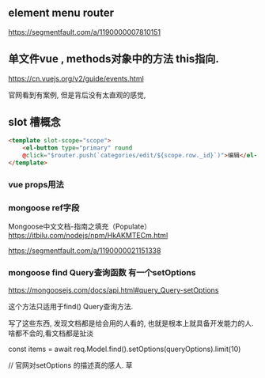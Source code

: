 





## element menu router

https://segmentfault.com/a/1190000007810151


## 单文件vue , methods对象中的方法 this指向.

https://cn.vuejs.org/v2/guide/events.html

官网看到有案例, 但是背后没有太直观的感觉, 

## slot 槽概念

```html
<template slot-scope="scope">
    <el-button type="primary" round 
    @click="$router.push(`categories/edit/${scope.row._id}`)">编辑</el-button>
</template>

```


### vue  props用法

### mongoose ref字段

Mongoose中文文档-指南之填充（Populate）  https://itbilu.com/nodejs/npm/HkAKMTECm.html

https://segmentfault.com/a/1190000021151338


### mongoose find Query查询函数 有一个setOptions

https://mongoosejs.com/docs/api.html#query_Query-setOptions

这个方法只适用于find() Query查询方法.

写了这些东西, 发现文档都是给会用的人看的, 也就是根本上就具备开发能力的人. 啥都不会的,看文档都是扯淡

const items = await req.Model.find().setOptions(queryOptions).limit(10)

// 官网对setOptions 的描述真的感人. 草